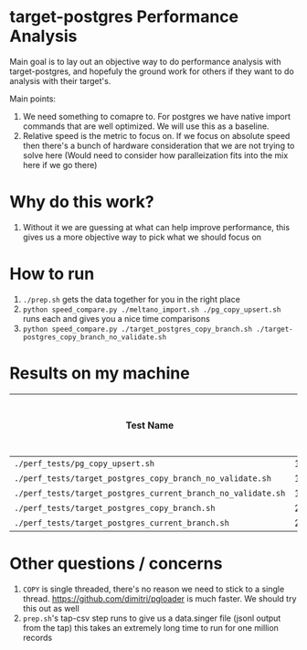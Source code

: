 # target-postgres Performance Analysis

Main goal is to lay out an objective way to do performance analysis with target-postgres, and hopefuly the ground work for others if they want to do analysis with their target's.

Main points:
1. We need something to comapre to. For postgres we have native import commands that are well optimized. We will use this as a baseline.
1. Relative speed is the metric to focus on. If we focus on absolute speed then there's a bunch of hardware consideration that we are not trying to solve here (Would need to consider how paralleization fits into the mix here if we go there)

# Why do this work?
1. Without it we are guessing at what can help improve performance, this gives us a more objective way to pick what we should focus on

# How to run
1. `./prep.sh` gets the data together for you in the right place
2. `python speed_compare.py ./meltano_import.sh ./pg_copy_upsert.sh` runs each and gives you a nice time comparisons
3. `python speed_compare.py ./target_postgres_copy_branch.sh ./target-postgres_copy_branch_no_validate.sh`

# Results on my machine
| **Test Name**                                               | **Total Run Time (s)** | **x Slower Than Native Copy** |
|-------------------------------------------------------------|------------------------|-------------------------------|
| `./perf_tests/pg_copy_upsert.sh`                            | 13.64                  | 1.0000                        |
| `./perf_tests/target_postgres_copy_branch_no_validate.sh`   | 100.50                 | 7.3697                        |
| `./perf_tests/target_postgres_current_branch_no_validate.sh`| 141.48                 | 10.3749                       |
| `./perf_tests/target_postgres_copy_branch.sh`               | 265.53                 | 19.4719                       |
| `./perf_tests/target_postgres_current_branch.sh`            | 298.37                 | 21.8799                       |

# Other questions / concerns
1. `COPY` is single threaded, there's no reason we need to stick to a single thread. https://github.com/dimitri/pgloader is much faster. We should try this out as well
1. `prep.sh`'s tap-csv step runs to give us a data.singer file (jsonl output from the tap) this takes an extremely long time to run for one million records
